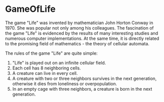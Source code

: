 # GameOfLife

The game "Life" was invented by mathematician John Horton Conway in 1970. She was popular not only among his colleagues. The fascination of the game "Life" is evidenced by the results of many interesting studies and numerous computer implementations. At the same time, it is directly related to the promising field of mathematics - the theory of cellular automata.  
  
The rules of the game "Life" are quite simple:  
1) "Life" is played out on an infinite cellular field.
2) Each cell has 8 neighboring cells.
3) A creature can live in every cell.
4) A creature with two or three neighbors survives in the next generation, otherwise it dies from loneliness or overpopulation.
5) In an empty cage with three neighbors, a creature is born in the next generation.
